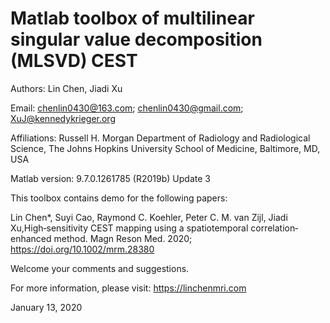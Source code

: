 # Matlab toolbox of multilinear singular value decomposition (MLSVD) CEST

Authors: Lin Chen, Jiadi Xu

Email: chenlin0430@163.com;  chenlin0430@gmail.com;  XuJ@kennedykrieger.org

Affiliations:
Russell H. Morgan Department of Radiology and Radiological Science, The Johns Hopkins University School of Medicine, Baltimore, MD, USA

Matlab version: 9.7.0.1261785 (R2019b) Update 3

This toolbox contains demo for the following papers:

Lin Chen*, Suyi Cao, Raymond C. Koehler, Peter C. M. van Zijl, Jiadi Xu,High‐sensitivity CEST mapping using a spatiotemporal correlation‐enhanced method. Magn Reson Med. 2020; https://doi.org/10.1002/mrm.28380

Welcome your comments and suggestions.

For more information, please visit: https://linchenmri.com

January 13, 2020

